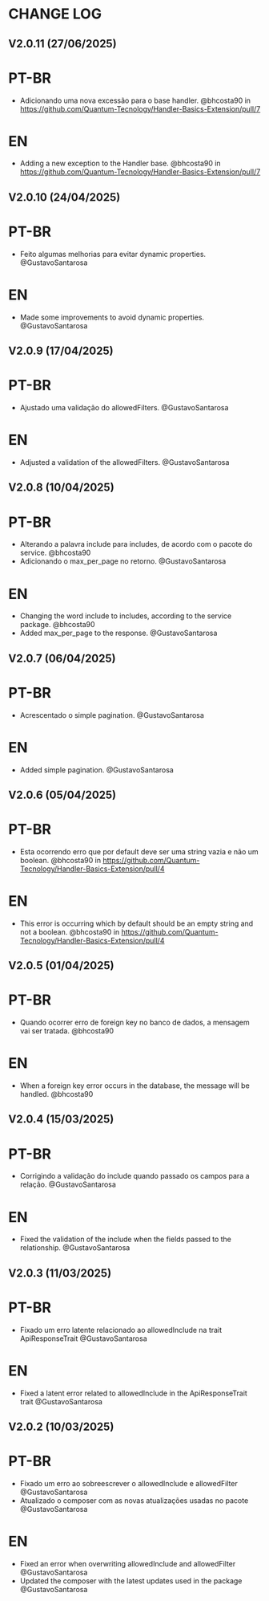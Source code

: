 # CHANGE LOG

## V2.0.11 (27/06/2025)

# PT-BR

- Adicionando uma nova excessão para o base handler. @bhcosta90 in https://github.com/Quantum-Tecnology/Handler-Basics-Extension/pull/7

# EN

- Adding a new exception to the Handler base. @bhcosta90 in https://github.com/Quantum-Tecnology/Handler-Basics-Extension/pull/7

## V2.0.10 (24/04/2025)

# PT-BR

- Feito algumas melhorias para evitar dynamic properties. @GustavoSantarosa

# EN

- Made some improvements to avoid dynamic properties. @GustavoSantarosa

## V2.0.9 (17/04/2025)

# PT-BR

- Ajustado uma validação do allowedFilters. @GustavoSantarosa

# EN

- Adjusted a validation of the allowedFilters. @GustavoSantarosa

## V2.0.8 (10/04/2025)

# PT-BR

- Alterando a palavra include para includes, de acordo com o pacote do service. @bhcosta90
- Adicionando o max_per_page no retorno. @GustavoSantarosa

# EN

- Changing the word include to includes, according to the service package. @bhcosta90
- Added max_per_page to the response. @GustavoSantarosa

## V2.0.7 (06/04/2025)

# PT-BR

- Acrescentado o simple pagination. @GustavoSantarosa

# EN

- Added simple pagination. @GustavoSantarosa

## V2.0.6 (05/04/2025)

# PT-BR

- Esta ocorrendo erro que por default deve ser uma string vazia e não um boolean. @bhcosta90 in https://github.com/Quantum-Tecnology/Handler-Basics-Extension/pull/4

# EN

- This error is occurring which by default should be an empty string and not a boolean. @bhcosta90 in https://github.com/Quantum-Tecnology/Handler-Basics-Extension/pull/4

## V2.0.5 (01/04/2025)

# PT-BR

- Quando ocorrer erro de foreign key no banco de dados, a mensagem vai ser tratada. @bhcosta90

# EN

- When a foreign key error occurs in the database, the message will be handled. @bhcosta90

## V2.0.4 (15/03/2025)

# PT-BR

- Corrigindo a validação do include quando passado os campos para a relação. @GustavoSantarosa

# EN

- Fixed the validation of the include when the fields passed to the relationship. @GustavoSantarosa

## V2.0.3 (11/03/2025)

# PT-BR

- Fixado um erro latente relacionado ao allowedInclude na trait ApiResponseTrait @GustavoSantarosa

# EN

- Fixed a latent error related to allowedInclude in the ApiResponseTrait trait @GustavoSantarosa

## V2.0.2 (10/03/2025)

# PT-BR

- Fixado um erro ao sobreescrever o allowedInclude e allowedFilter @GustavoSantarosa
- Atualizado o composer com as novas atualizações usadas no pacote @GustavoSantarosa

# EN

- Fixed an error when overwriting allowedInclude and allowedFilter @GustavoSantarosa
- Updated the composer with the latest updates used in the package @GustavoSantarosa

